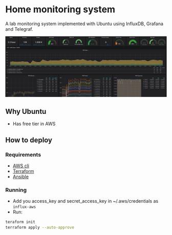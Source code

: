 # Home monitoring system

A lab monitoring system implemented with Ubuntu using InfluxDB, Grafana and Telegraf.

![Grafana](./miscs/grafana.png)

## Why Ubuntu

- Has free tier in AWS

## How to deploy

### Requirements

- [AWS cli](https://docs.aws.amazon.com/cli/latest/userguide/cli-chap-install.html)
- [Terraform](https://www.terraform.io/downloads.html)
- [Ansible](https://docs.ansible.com/ansible/latest/installation_guide/intro_installation.html)

### Running 
- Add you access_key and secret_access_key in ~/.aws/credentials as `influx-aws`
- Run:
 
``` bash
teraform init
terraform apply --auto-approve
```
